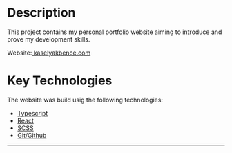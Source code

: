# Description

This  project contains my personal portfolio website aiming to introduce and prove my development skills.

Website:[ kaselyakbence.com](https://kaselyakbence.com/)

# Key Technologies

The website was build usig the following technologies:

- [Typescript](https://www.typescriptlang.org/)
- [React](https://react.dev/)
- [SCSS](https://sass-lang.com/)
- [Git/Github](https://github.com/)

---
